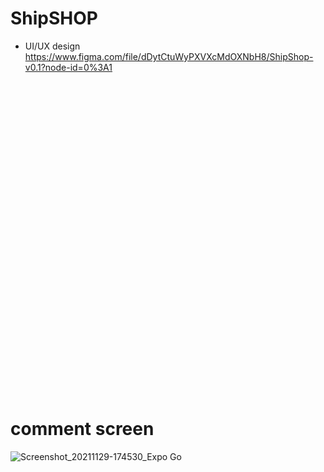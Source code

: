 # ShipSHOP 

* UI/UX design https://www.figma.com/file/dDytCtuWyPXVXcMdOXNbH8/ShipShop-v0.1?node-id=0%3A1

<image source={https://user-images.githubusercontent.com/46484008/142630807-33873851-dff0-4cd4-b011-fd3bde3afe6c.jpg} height="500px" />

# comment screen
![Screenshot_20211129-174530_Expo Go](https://user-images.githubusercontent.com/46484008/143871997-8eaa12fa-d6e3-4f25-91a7-df04164050f9.jpg)
